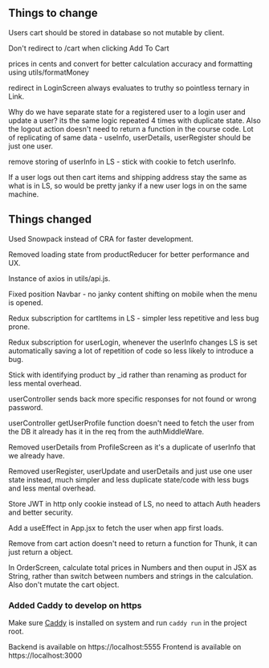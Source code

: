 ## Things to change

Users cart should be stored in database so not mutable by client.

Don't redirect to /cart when clicking Add To Cart

prices in cents and convert for better calculation accuracy and formatting using
utils/formatMoney

redirect in LoginScreen always evaluates to truthy so pointless ternary in
Link.

Why do we have separate state for a registered user to a login user and update a
user? its the same logic repeated 4 times with duplicate state.
Also the logout action doesn't need to return a function in the course code.
Lot of replicating of same data - useInfo, userDetails, userRegister should be
just one user.

remove storing of userInfo in LS - stick with cookie to fetch userInfo.

If a user logs out then cart items and shipping address stay the same as what is
in LS, so would be pretty janky if a new user logs in on the same machine.

## Things changed 

Used Snowpack instead of CRA for faster development.

Removed loading state from productReducer for better performance and UX.

Instance of axios in utils/api.js.

Fixed position Navbar - no janky content shifting on mobile when the menu is
opened.

Redux subscription for cartItems in LS - simpler less repetitive and less bug
prone.

Redux subscription for userLogin, whenever the userInfo changes LS is set
automatically saving a lot of repetition of code so less likely to introduce a
bug.

Stick with identifying product by \_id  rather than renaming as product for less
mental overhead.

userController sends back more specific responses for not found or wrong
password.

userController getUserProfile function doesn't need to fetch the user from the DB it already has it in the req from the authMiddleWare.

Removed userDetails from ProfileScreen as it's a duplicate of userInfo that we
already have.

Removed userRegister, userUpdate and userDetails and just use one user state instead, much
simpler and less duplicate state/code with less bugs and less mental overhead. 

Store JWT in http only cookie instead of LS, no need to attach Auth headers and
better security.

Add a useEffect in App.jsx to fetch the user when app first loads.

Remove from cart action doesn't need to return a function for Thunk, it can just
return a object.

In OrderScreen, calculate total prices in Numbers and then ouput in JSX as
String, rather than switch between numbers and strings in the calculation.
Also don't mutate the cart object.

### Added Caddy to develop on https

Make sure [Caddy](https://caddyserver.com/) is installed on system and run
`caddy run` in the project root. 

Backend is available on https://localhost:5555
Frontend is available on https://localhost:3000
